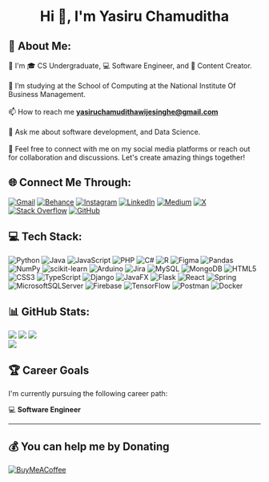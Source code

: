 <h1 align="center">Hi 👋, I'm Yasiru Chamuditha</h1>
<!-- <h3 align="center">Undergraduate / Fullstack Developer</h3> -->
<!-- <div align="center">
  <img align="center" alt="Coding" width="500px" height="250px" src="https://www.codecorners.com/wp-content/uploads/2018/05/senior-front-end-developer-openings-1.gif">
</div> -->

## 💫 About Me:
💼 I'm 🎓 CS Undergraduate, 💻 Software Engineer, and 🌱 Content Creator.<br><br>
🔭  I’m studying at the School of Computing at the National Institute Of Business Management.<br><br>📫 How to reach me **yasiruchamudithawijesinghe@gmail.com**<br><br>💬 Ask me about software development, and Data Science.<br><br>🌱 Feel free to connect with me on my social media platforms or reach out for collaboration and discussions. Let's create amazing things together!<be>


## 🌐 Connect Me Through:
[![Gmail](https://img.shields.io/badge/Gmail-D14836?logo=gmail&logoColor=white)](mailto:yasiruchamudithawijesinghe@gmail.com)
[![Behance](https://img.shields.io/badge/Behance-1769ff?logo=behance&logoColor=white)](https://behance.net/yasiruchamuditha) 
[![Instagram](https://img.shields.io/badge/Instagram-%23E4405F.svg?logo=Instagram&logoColor=white)](https://instagram.com/yasiru_chamuditha) 
[![LinkedIn](https://img.shields.io/badge/LinkedIn-%230077B5.svg?logo=linkedin&logoColor=white)](https://linkedin.com/in/yasiru-chamuditha) 
[![Medium](https://img.shields.io/badge/Medium-12100E?logo=medium&logoColor=white)](https://medium.com/@@yasiruchamuditha) 
[![X](https://img.shields.io/badge/X-black.svg?logo=X&logoColor=white)](https://x.com/yasiru_99)
[![Stack Overflow](https://img.shields.io/badge/Stack%20Overflow-FE7A16?style=flat&logo=stack-overflow&logoColor=white)](https://stackoverflow.com/users/20196573/yasiru-chamuditha)
[![GitHub](https://img.shields.io/badge/GitHub-000000?style=flat&logo=github&logoColor=white)](https://github.com/yasiruchamuditha)


## 💻 Tech Stack:
![Python](https://img.shields.io/badge/python-3670A0?style=plastic&logo=python&logoColor=ffdd54) ![Java](https://img.shields.io/badge/java-%23ED8B00.svg?style=plastic&logo=openjdk&logoColor=white) ![JavaScript](https://img.shields.io/badge/javascript-%23323330.svg?style=plastic&logo=javascript&logoColor=%23F7DF1E) ![PHP](https://img.shields.io/badge/php-%23777BB4.svg?style=plastic&logo=php&logoColor=white) ![C#](https://img.shields.io/badge/c%23-%23239120.svg?style=plastic&logo=csharp&logoColor=white) ![R](https://img.shields.io/badge/r-%23276DC3.svg?style=plastic&logo=r&logoColor=white) ![Figma](https://img.shields.io/badge/figma-%23F24E1E.svg?style=plastic&logo=figma&logoColor=white) ![Pandas](https://img.shields.io/badge/pandas-%23150458.svg?style=plastic&logo=pandas&logoColor=white) ![NumPy](https://img.shields.io/badge/numpy-%23013243.svg?style=plastic&logo=numpy&logoColor=white) ![scikit-learn](https://img.shields.io/badge/scikit--learn-%23F7931E.svg?style=plastic&logo=scikit-learn&logoColor=white) ![Arduino](https://img.shields.io/badge/-Arduino-00979D?style=plastic&logo=Arduino&logoColor=white) ![Jira](https://img.shields.io/badge/jira-%230A0FFF.svg?style=plastic&logo=jira&logoColor=white) ![MySQL](https://img.shields.io/badge/mysql-4479A1.svg?style=plastic&logo=mysql&logoColor=white) ![MongoDB](https://img.shields.io/badge/MongoDB-%234ea94b.svg?style=plastic&logo=mongodb&logoColor=white) ![HTML5](https://img.shields.io/badge/html5-%23E34F26.svg?style=plastic&logo=html5&logoColor=white) ![CSS3](https://img.shields.io/badge/css3-%231572B6.svg?style=plastic&logo=css3&logoColor=white) ![TypeScript](https://img.shields.io/badge/typescript-%23007ACC.svg?style=plastic&logo=typescript&logoColor=white) ![Django](https://img.shields.io/badge/django-%23092E20.svg?style=plastic&logo=django&logoColor=white) ![JavaFX](https://img.shields.io/badge/javafx-%23FF0000.svg?style=plastic&logo=javafx&logoColor=white) ![Flask](https://img.shields.io/badge/flask-%23000.svg?style=plastic&logo=flask&logoColor=white) ![React](https://img.shields.io/badge/react-%2320232a.svg?style=plastic&logo=react&logoColor=%2361DAFB) ![Spring](https://img.shields.io/badge/spring-%236DB33F.svg?style=plastic&logo=spring&logoColor=white) ![MicrosoftSQLServer](https://img.shields.io/badge/Microsoft%20SQL%20Server-CC2927?style=plastic&logo=microsoft%20sql%20server&logoColor=white) ![Firebase](https://img.shields.io/badge/firebase-a08021?style=plastic&logo=firebase&logoColor=ffcd34) ![TensorFlow](https://img.shields.io/badge/TensorFlow-%23FF6F00.svg?style=plastic&logo=TensorFlow&logoColor=white) ![Postman](https://img.shields.io/badge/Postman-FF6C37?style=plastic&logo=postman&logoColor=white) ![Docker](https://img.shields.io/badge/docker-%230db7ed.svg?style=plastic&logo=docker&logoColor=white)

## 📊 GitHub Stats:
![](https://github-readme-stats.vercel.app/api?username=yasiruchamuditha&theme=dark&hide_border=false&include_all_commits=false&count_private=false)
![](https://github-readme-streak-stats.herokuapp.com/?user=yasiruchamuditha&theme=dark&hide_border=false)
![](https://github-readme-stats.vercel.app/api/top-langs/?username=yasiruchamuditha&theme=dark&hide_border=false&include_all_commits=true&count_private=true&layout=compact)<br>
[![](https://visitcount.itsvg.in/api?id=yasiruchamuditha&icon=0&color=0)](https://visitcount.itsvg.in)
## 🏆 Career Goals

I'm currently pursuing the following career path:

💻 **Software Engineer**

---


## 💰 You can help me by Donating
[![BuyMeACoffee](https://img.shields.io/badge/Buy%20Me%20a%20Coffee-ffdd00?style=for-the-badge&logo=buy-me-a-coffee&logoColor=black)](https://buymeacoffee.com/yasiruchamuditha                ) 

  
<!-- Proudly created with GPRM ( https://gprm.itsvg.in ) -->
